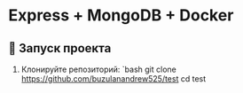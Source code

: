 # Express + MongoDB + Docker

## 🚀 Запуск проекта

1. Клонируйте репозиторий:
   `bash
   git clone https://github.com/buzulanandrew525/test
   cd test